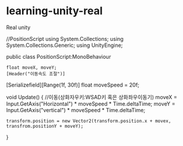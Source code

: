 # learning-unity-real
Real unity

//PositionScript
using System.Collections;
using System.Collections.Generic;
using UnityEngine;

public class PositionScript:MonoBehaviour

    float moveX, moveY;
    [Header("이동속도 조절")]
[Serializefield][Range(1f, 30f)] float moveSpeed = 20f;

void Update()
{
    //이동(상화자우키:WSAD키 혹은 상화좌우이동기)
    moveX = Input.GetAxis("Horizontal") * moveSpeed * Time.deltaTime;
    moveY = Input.GetAxis("vertical") * moveSpeed * Time.deltaTime;

    transform.position = new Vector2(transform.position.x + movex, transfrom.positionY + moveY);

}
